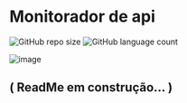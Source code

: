 # Monitorador de api

![GitHub repo size](https://img.shields.io/github/repo-size/gabrielalmeidasantos/Monitorador-de-api?style=for-the-badge)
![GitHub language count](https://img.shields.io/github/languages/count/gabrielalmeidasantos/Monitorador-de-api?style=for-the-badge)

![image](https://user-images.githubusercontent.com/48861829/160524230-0fbf722e-1c3c-452b-8081-465bfe4881ee.png)

## ( ReadMe em construção... )
